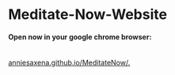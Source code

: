 # Meditate-Now-Website

<h4>Open now in your google chrome browser:</h4>
<br>
<a href ="http://anniesaxena.github.io/MeditateNow/.">anniesaxena.github.io/MeditateNow/.</a>
